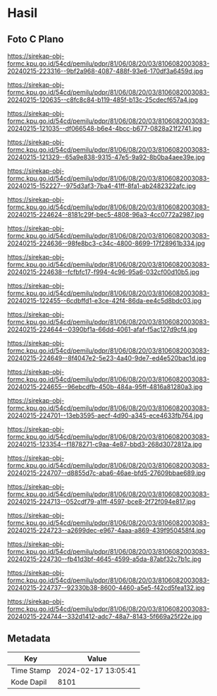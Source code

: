 # Hasil

## Foto C Plano

https://sirekap-obj-formc.kpu.go.id/54cd/pemilu/pdpr/81/06/08/20/03/8106082003083-20240215-223316--9bf2a968-4087-488f-93e6-170df3a6459d.jpg

https://sirekap-obj-formc.kpu.go.id/54cd/pemilu/pdpr/81/06/08/20/03/8106082003083-20240215-120635--c8fc8c84-b119-485f-b13c-25cdecf657a4.jpg

https://sirekap-obj-formc.kpu.go.id/54cd/pemilu/pdpr/81/06/08/20/03/8106082003083-20240215-121035--df066548-b6e4-4bcc-b677-0828a21f2741.jpg

https://sirekap-obj-formc.kpu.go.id/54cd/pemilu/pdpr/81/06/08/20/03/8106082003083-20240215-121329--65a9e838-9315-47e5-9a92-8b0ba4aee39e.jpg

https://sirekap-obj-formc.kpu.go.id/54cd/pemilu/pdpr/81/06/08/20/03/8106082003083-20240215-152227--975d3af3-7ba4-41ff-8fa1-ab2482322afc.jpg

https://sirekap-obj-formc.kpu.go.id/54cd/pemilu/pdpr/81/06/08/20/03/8106082003083-20240215-224624--8181c29f-bec5-4808-96a3-4cc0772a2987.jpg

https://sirekap-obj-formc.kpu.go.id/54cd/pemilu/pdpr/81/06/08/20/03/8106082003083-20240215-224636--98fe8bc3-c34c-4800-8699-17f28961b334.jpg

https://sirekap-obj-formc.kpu.go.id/54cd/pemilu/pdpr/81/06/08/20/03/8106082003083-20240215-224638--fcfbfc17-f994-4c96-95a6-032cf00d10b5.jpg

https://sirekap-obj-formc.kpu.go.id/54cd/pemilu/pdpr/81/06/08/20/03/8106082003083-20240215-122455--6cdbffd1-e3ce-42f4-86da-ee4c5d8bdc03.jpg

https://sirekap-obj-formc.kpu.go.id/54cd/pemilu/pdpr/81/06/08/20/03/8106082003083-20240215-224644--0390bf1a-66dd-4061-afaf-f5ac127d9cf4.jpg

https://sirekap-obj-formc.kpu.go.id/54cd/pemilu/pdpr/81/06/08/20/03/8106082003083-20240215-224649--8f4047e2-5e23-4a40-9de7-ed4e520bac1d.jpg

https://sirekap-obj-formc.kpu.go.id/54cd/pemilu/pdpr/81/06/08/20/03/8106082003083-20240215-224655--96ebcdfb-450b-484a-95ff-4816a81280a3.jpg

https://sirekap-obj-formc.kpu.go.id/54cd/pemilu/pdpr/81/06/08/20/03/8106082003083-20240215-224701--13eb3595-aecf-4d90-a345-ece4633fb764.jpg

https://sirekap-obj-formc.kpu.go.id/54cd/pemilu/pdpr/81/06/08/20/03/8106082003083-20240215-123354--f1878271-c9aa-4e87-bbd3-268d3072812a.jpg

https://sirekap-obj-formc.kpu.go.id/54cd/pemilu/pdpr/81/06/08/20/03/8106082003083-20240215-224707--d8855d7c-aba6-46ae-bfd5-27609bbae689.jpg

https://sirekap-obj-formc.kpu.go.id/54cd/pemilu/pdpr/81/06/08/20/03/8106082003083-20240215-224713--052cdf79-a1ff-4597-bce8-2f72f094e817.jpg

https://sirekap-obj-formc.kpu.go.id/54cd/pemilu/pdpr/81/06/08/20/03/8106082003083-20240215-224723--a2699dec-e967-4aaa-a869-439f950458f4.jpg

https://sirekap-obj-formc.kpu.go.id/54cd/pemilu/pdpr/81/06/08/20/03/8106082003083-20240215-224730--fb41d3bf-4645-4599-a5da-87abf32c7b1c.jpg

https://sirekap-obj-formc.kpu.go.id/54cd/pemilu/pdpr/81/06/08/20/03/8106082003083-20240215-224737--92330b38-8600-4460-a5e5-f42cd5fea132.jpg

https://sirekap-obj-formc.kpu.go.id/54cd/pemilu/pdpr/81/06/08/20/03/8106082003083-20240215-224744--332d1412-adc7-48a7-8143-5f669a25f22e.jpg


## Metadata

| Key        | Value               |
| ---------- | ------------------- |
| Time Stamp | 2024-02-17 13:05:41 |
| Kode Dapil | 8101                |



